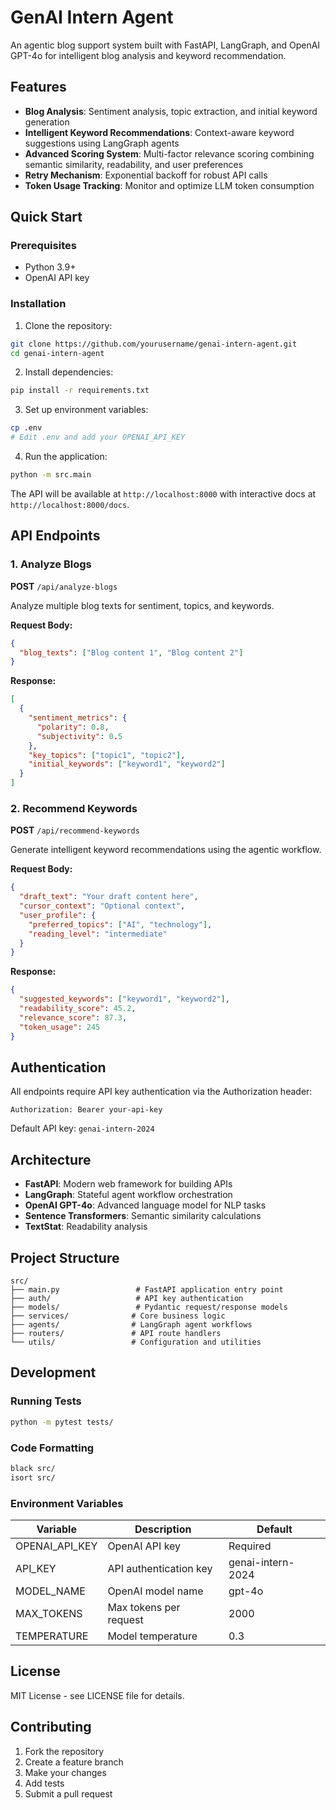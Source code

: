 # GenAI Intern Agent

An agentic blog support system built with FastAPI, LangGraph, and OpenAI GPT-4o for intelligent blog analysis and keyword recommendation.

## Features

- **Blog Analysis**: Sentiment analysis, topic extraction, and initial keyword generation
- **Intelligent Keyword Recommendations**: Context-aware keyword suggestions using LangGraph agents
- **Advanced Scoring System**: Multi-factor relevance scoring combining semantic similarity, readability, and user preferences
- **Retry Mechanism**: Exponential backoff for robust API calls
- **Token Usage Tracking**: Monitor and optimize LLM token consumption

## Quick Start

### Prerequisites

- Python 3.9+
- OpenAI API key

### Installation

1. Clone the repository:
```bash
git clone https://github.com/yourusername/genai-intern-agent.git
cd genai-intern-agent
```

2. Install dependencies:
```bash
pip install -r requirements.txt
```

3. Set up environment variables:
```bash
cp .env
# Edit .env and add your OPENAI_API_KEY
```

4. Run the application:
```bash
python -m src.main
```

The API will be available at `http://localhost:8000` with interactive docs at `http://localhost:8000/docs`.

## API Endpoints

### 1. Analyze Blogs
**POST** `/api/analyze-blogs`

Analyze multiple blog texts for sentiment, topics, and keywords.

**Request Body:**
```json
{
  "blog_texts": ["Blog content 1", "Blog content 2"]
}
```

**Response:**
```json
[
  {
    "sentiment_metrics": {
      "polarity": 0.8,
      "subjectivity": 0.5
    },
    "key_topics": ["topic1", "topic2"],
    "initial_keywords": ["keyword1", "keyword2"]
  }
]
```

### 2. Recommend Keywords
**POST** `/api/recommend-keywords`

Generate intelligent keyword recommendations using the agentic workflow.

**Request Body:**
```json
{
  "draft_text": "Your draft content here",
  "cursor_context": "Optional context",
  "user_profile": {
    "preferred_topics": ["AI", "technology"],
    "reading_level": "intermediate"
  }
}
```

**Response:**
```json
{
  "suggested_keywords": ["keyword1", "keyword2"],
  "readability_score": 45.2,
  "relevance_score": 87.3,
  "token_usage": 245
}
```

## Authentication

All endpoints require API key authentication via the Authorization header:
```
Authorization: Bearer your-api-key
```

Default API key: `genai-intern-2024`

## Architecture

- **FastAPI**: Modern web framework for building APIs
- **LangGraph**: Stateful agent workflow orchestration
- **OpenAI GPT-4o**: Advanced language model for NLP tasks
- **Sentence Transformers**: Semantic similarity calculations
- **TextStat**: Readability analysis

## Project Structure

```
src/
├── main.py                 # FastAPI application entry point
├── auth/                   # API key authentication
├── models/                 # Pydantic request/response models
├── services/              # Core business logic
├── agents/                # LangGraph agent workflows
├── routers/               # API route handlers
└── utils/                 # Configuration and utilities
```

## Development

### Running Tests
```bash
python -m pytest tests/
```

### Code Formatting
```bash
black src/
isort src/
```

### Environment Variables

| Variable | Description | Default |
|----------|-------------|---------|
| OPENAI_API_KEY | OpenAI API key | Required |
| API_KEY | API authentication key | genai-intern-2024 |
| MODEL_NAME | OpenAI model name | gpt-4o |
| MAX_TOKENS | Max tokens per request | 2000 |
| TEMPERATURE | Model temperature | 0.3 |

## License

MIT License - see LICENSE file for details.

## Contributing

1. Fork the repository
2. Create a feature branch
3. Make your changes
4. Add tests
5. Submit a pull request